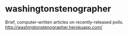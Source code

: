 # washingtonstenographer
Brief, computer-written articles on recently-released polls.
http://washingtonstenographer.herokuapp.com/
